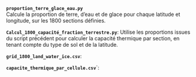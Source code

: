 **`proportion_terre_glace_eau.py`**  
Calcule la proportion de terre, d’eau et de glace pour chaque latitude et longitude, sur les 1800 sections définies.

**`Calcul_1800_capacité_fraction_terrestre.py`**: Utilise les proportions issues du script précédent pour calculer la capacité thermique par section, en tenant compte du type de sol et de la latitude.

**`grid_1800_land_water_ice.csv`**:

**`capacite_thermique_par_cellule.csv`**`:
